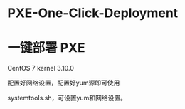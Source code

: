 # PXE-One-Click-Deployment
# 一键部署 PXE 
CentOS 7 kernel 3.10.0 

配置好网络设置，配置好yum源即可使用

systemtools.sh，可设置yum和网络设置。

